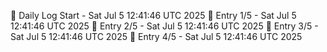 📅 Daily Log Start - Sat Jul  5 12:41:46 UTC 2025
📌 Entry 1/5 - Sat Jul  5 12:41:46 UTC 2025
📌 Entry 2/5 - Sat Jul  5 12:41:46 UTC 2025
📌 Entry 3/5 - Sat Jul  5 12:41:46 UTC 2025
📌 Entry 4/5 - Sat Jul  5 12:41:46 UTC 2025

